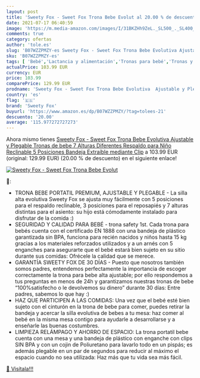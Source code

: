 ```yaml
---
layout: post
title: 'Sweety Fox - Sweet Fox Trona Bebe Evolut al 20.00 % de descuento'
date: 2021-07-17 06:40:59
image: 'https://m.media-amazon.com/images/I/31BKZHh9ZeL._SL500_._SL400_.jpg'
comments: true
category: ofertas
author: 'tole.es'
slug: 'B07WZZPMZY-es Sweety Fox - Sweet Fox Trona Bebe Evolutiva Ajustable y...'
sku: 'B07WZZPMZY-es'
tags: [ 'Bebé','Lactancia y alimentación','Tronas para bebé','Tronas y asientos','bebe','sweety fox','trona', ]
actualPrice: 103.99 EUR
currency: EUR
price: 103.99
comparePrice: 129.99 EUR
prodname: 'Sweety Fox - Sweet Fox Trona Bebe Evolutiva  Ajustable y Plegable  Tronas de bebe  7 Alturas Diferentes  Respaldo para Niño Reclinable 5 Posiciones  Bandeja Extraíble mediante Clip'
country: 'es'
flag: '🇪🇸'
brand: 'Sweety Fox'
buyurl: 'https://www.amazon.es/dp/B07WZZPMZY/?tag=tolees-21'
descuento: '20.00'
average: '115.977272727273'
---
```


Ahora mismo tienes [Sweety Fox - Sweet Fox Trona Bebe Evolutiva  Ajustable y Plegable  Tronas de bebe  7 Alturas Diferentes  Respaldo para Niño Reclinable 5 Posiciones  Bandeja Extraíble mediante Clip](https://www.amazon.es/dp/B07WZZPMZY/?tag=tolees-21) a 103.99 EUR (original: 129.99 EUR) (20.00 %  de descuento) en el siguiente enlace!

[![Sweety Fox - Sweet Fox Trona Bebe Evolut](https://m.media-amazon.com/images/I/31BKZHh9ZeL._SL500_._SL400_.jpg)](https://www.amazon.es/dp/B07WZZPMZY/?tag=tolees-21)

🔎:

- TRONA BEBE PORTATIL PREMIUM, AJUSTABLE Y PLEGABLE - La silla alta evolutiva Sweety Fox se ajusta muy fácilmente con 5 posiciones para el respaldo reclinable, 3 posiciones para el reposapiés y 7 alturas distintas para el asiento: su hijo está cómodamente instalado para disfrutar de la comida :)
- SEGURIDAD Y CALIDAD PARA BEBÉ - trona safety 1st. Cada trona para bebés cuenta con el certificado EN 1888 con una bandeja de plástico garantizada sin BPA, funciona para recién nacidos y niños hasta 15 kg gracias a los materiales reforzados utilizados y a un arnés con 5 enganches para asegurarte que el bebé estará bien sujeto en su sitio durante sus comidas: Ofrécele la calidad que se merece.
- GARANTÍA SWEETY FOX DE 30 DÍAS - Puesto que nosotros también somos padres, entendemos perfectamente la importancia de escoger correctamente la trona para bebe alta ajustable; por ello respondemos a tus preguntas en menos de 24h y garantizamos nuestras tronas de bebe “100%satisfecho o le devolvemos su dinero” durante 30 días: Entre padres, sabemos lo que hay :)
- HAZ QUE PARTICIPEN A LAS COMIDAS: Una vez que el bebé esté bien sujeto con el cinturón en la trona de bebe para comer, puedes retirar la bandeja y acercar la silla evolutiva de bebes a tu mesa: haz comer al bebé en la misma mesa contigo para ayudarle a desarrollarse y a enseñarle las buenas costumbres.
- LIMPIEZA RELÁMPAGO Y AHORRO DE ESPACIO: La trona portatil bebe cuenta con una mesa y una bandeja de plástico con enganche con clips SIN BPA y con un cojin de Poliuretano para lavarlo todo en un pispás; es además plegable en un par de segundos para reducir al máximo el espacio cuando no sea utilizada: Haz más que tu vida sea más fácil.

[🛒 Visítala!!!](https://www.amazon.es/dp/B07WZZPMZY/?tag=tolees-21)
